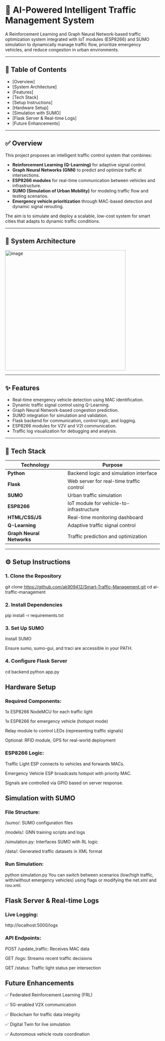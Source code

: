 # 🚦 AI-Powered Intelligent Traffic Management System

A Reinforcement Learning and Graph Neural Network-based traffic optimization system integrated with IoT modules (ESP8266) and SUMO simulation to dynamically manage traffic flow, prioritize emergency vehicles, and reduce congestion in urban environments.

---

## 📌 Table of Contents

- [Overview]
- [System Architecture]
- [Features]
- [Tech Stack]
- [Setup Instructions]
- [Hardware Setup]
- [Simulation with SUMO]
- [Flask Server & Real-time Logs]
- [Future Enhancements]


---

## ✅ Overview

This project proposes an intelligent traffic control system that combines:

- **Reinforcement Learning (Q-Learning)** for adaptive signal control.  
- **Graph Neural Networks (GNN)** to predict and optimize traffic at intersections.  
- **ESP8266 modules** for real-time communication between vehicles and infrastructure.  
- **SUMO (Simulation of Urban Mobility)** for modeling traffic flow and testing scenarios.  
- **Emergency vehicle prioritization** through MAC-based detection and dynamic signal rerouting.

The aim is to simulate and deploy a scalable, low-cost system for smart cities that adapts to dynamic traffic conditions.

---

## 🧠 System Architecture

<img width="392" alt="image" src="https://github.com/user-attachments/assets/ae959a19-c2b1-42cb-8d97-77290bcaf79b" />


---

## ✨ Features

- Real-time emergency vehicle detection using MAC identification.
- Dynamic traffic signal control using Q-Learning.
- Graph Neural Network-based congestion prediction.
- SUMO integration for simulation and validation.
- Flask backend for communication, control logic, and logging.
- ESP8266 modules for V2V and V2I communication.
- Traffic log visualization for debugging and analysis.

---

## 🧰 Tech Stack

| Technology              | Purpose                                 |
|------------------------|-----------------------------------------|
| **Python**             | Backend logic and simulation interface  |
| **Flask**              | Web server for real-time traffic control |
| **SUMO**               | Urban traffic simulation                 |
| **ESP8266**            | IoT module for vehicle-to-infrastructure |
| **HTML/CSS/JS**        | Real-time monitoring dashboard           |
| **Q-Learning**         | Adaptive traffic signal control          |
| **Graph Neural Networks** | Traffic prediction and optimization  |

---

## ⚙️ Setup Instructions

### 1. Clone the Repository

git clone https://github.com/ak909412/Smart-Traffic-Management.git
cd ai-traffic-management

### 2. Install Dependencies
pip install -r requirements.txt

### 3. Set Up SUMO
Install SUMO

Ensure sumo, sumo-gui, and traci are accessible in your PATH.

### 4. Configure Flask Server

cd backend
python app.py

## Hardware Setup
### Required Components:
1x ESP8266 NodeMCU for each traffic light

1x ESP8266 for emergency vehicle (hotspot mode)

Relay module to control LEDs (representing traffic signals)

Optional: RFID module, GPS for real-world deployment

### ESP8266 Logic:
Traffic Light ESP connects to vehicles and forwards MACs.

Emergency Vehicle ESP broadcasts hotspot with priority MAC.

Signals are controlled via GPIO based on server response.

## Simulation with SUMO
### File Structure:
/sumo/: SUMO configuration files

/models/: GNN training scripts and logs

/simulation.py: Interfaces SUMO with RL logic

/data/: Generated traffic datasets in XML format

### Run Simulation:

python simulation.py
You can switch between scenarios (low/high traffic, with/without emergency vehicles) using flags or modifying the net.xml and rou.xml.

## Flask Server & Real-time Logs
### Live Logging:

http://localhost:5000/logs

### API Endpoints:
POST /update_traffic: Receives MAC data

GET /logs: Streams recent traffic decisions

GET /status: Traffic light status per intersection

## Future Enhancements
✅ Federated Reinforcement Learning (FRL)

✅ 5G-enabled V2X communication

✅ Blockchain for traffic data integrity

✅ Digital Twin for live simulation

✅ Autonomous vehicle route coordination

